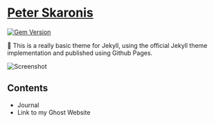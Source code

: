 # [Peter Skaronis](https://peterskaronis.github.io)
[![Gem Version](https://badge.fury.io/rb/garth-jekyll-theme.svg)](https://badge.fury.io/rb/garth-jekyll-theme)

🥁 This is a really basic theme for Jekyll, using the official Jekyll theme implementation and published using Github Pages.

![Screenshot](https://raw.githubusercontent.com/daviddarnes/garth/master/screenshot.png)

## Contents
- Journal
- Link to my Ghost Website

